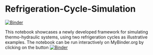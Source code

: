# Refrigeration-Cycle-Simulation
[![Binder](https://mybinder.org/badge_logo.svg)](https://mybinder.org/v2/gh/MircoGanz/Refrigeration-Cycle-Simulation.git/HEAD)

This notebook showcases a newly developed framework for simulating thermo-hydraulic systems, using two refrigeration cycles as illustrative examples.
The notebook can be run interactively on MyBinder.org by clicking on the button [![Binder](https://mybinder.org/badge_logo.svg)](https://mybinder.org/v2/gh/MircoGanz/Refrigeration-Cycle-Simulation.git/HEAD)
